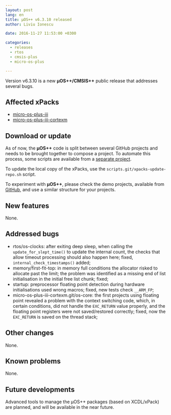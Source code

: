 ```yaml
---
layout: post
lang: en
title: µOS++ v6.3.10 released
author: Liviu Ionescu

date: 2016-11-27 11:53:00 +0300

categories:
  - releases
  - rtos
  - cmsis-plus
  - micro-os-plus

---
```


Version v6.3.10 is a new **µOS++/CMSIS++** public release that addresses several bugs.

## Affected xPacks

- [micro-os-plus-iii](https://github.com/micro-os-plus/micro-os-plus-iii)
- [micro-os-plus-iii-cortexm](https://github.com/micro-os-plus/micro-os-plus-iii-cortexm)

## Download or update

As of now, the **µOS++** code is split between several GitHub projects and needs to be brought together to compose a project.
To automate this process, some scripts are available from a [separate project](https://github.com/xpacks/scripts).

To update the local copy of the xPacks, use the `scripts.git/xpacks-update-repo.sh` script.

To experiment with **µOS++**, please check the demo projects, available from [GitHub](https://github.com/micro-os-plus/eclipse-demo-projects), and use a similar structure for your projects.


## New features

None.

## Addressed bugs

- rtos/os-clocks: after exiting deep sleep, when calling the `update_for_slept_time()` to update the internal count, the checks that allow timeout processing should also happen here; fixed, `internal_check_timestamps()` added;
- memory/first-fit-top: in memory full conditions the allocator risked to allocate past the limit; the problem was identified as a missing end of list initialisation in the initial free list chunk; fixed;
- startup: preprocessor floating point detection during hardware initialisations used wrong macros; fixed, new tests check `__ARM_FP`;
- micro-os-plus-iii-cortexm.git/os-core: the first projects using floating point revealed a problem with the context switching code, which, in certain conditions, did not handle the `EXC_RETURN` value properly, and the floating point registers were not saved/restored correctly; fixed, now the `EXC_RETURN` is saved on the thread stack;

## Other changes

None.

## Known problems

None.

## Future developments

Advanced tools to manage the µOS++ packages (based on XCDL/xPack) are planned, and will be available in the near future.
